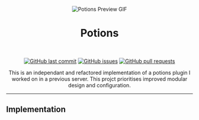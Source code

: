 <p align="center">
  <img src="assets/preview.gif" alt="Potions Preview GIF">
</p>
<h1 align="center">
  Potions
</h1>
<br>
<p align="center">
  <a href="https://github.com/hello-andrew-yan/paper-potions/commits/master">
    <img alt="GitHub last commit" src="https://img.shields.io/github/last-commit/hello-andrew-yan/paper-potions?style=flat-square""></a>
  <a href="https://github.com/hello-andrew-yan/paper-potions/issues">
    <img alt="GitHub issues" src="https://img.shields.io/github/issues-raw/hello-andrew-yan/paper-potions?style=flat-square""></a>
  <a href="https://github.com/hello-andrew-yan/paper-potions/pulls">
    <img alt="GitHub pull requests" src="https://img.shields.io/github/issues-pr-raw/hello-andrew-yan/paper-potions?style=flat-square""></a>
</p>
<p align="center">
 This is an independant and refactored implementation of a potions plugin I worked on in a previous server. This projct prioritises improved modular design and configuration.
</p>

---

## Implementation
